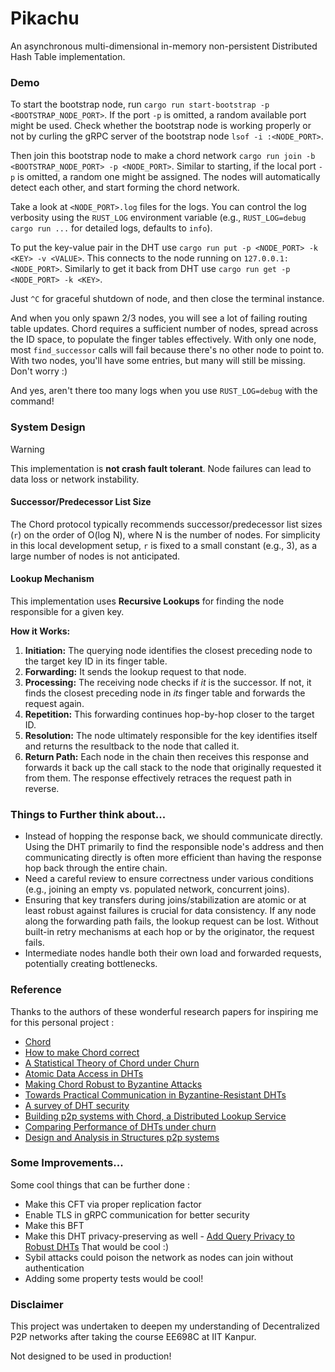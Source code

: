 # Pikachu 

An asynchronous multi-dimensional in-memory non-persistent Distributed Hash Table implementation.

### Demo

To start the bootstrap node, run `cargo run start-bootstrap -p <BOOTSTRAP_NODE_PORT>`. If the port `-p` is omitted, a random available port might be used. Check whether the bootstrap node is working properly or not by curling the gRPC server of the bootstrap node `lsof -i :<NODE_PORT>`.

Then join this bootstrap node to make a chord network `cargo run join -b <BOOTSTRAP_NODE_PORT> -p <NODE_PORT>`. Similar to starting, if the local port `-p` is omitted, a random one might be assigned. The nodes will automatically detect each other, and start forming the chord network.

Take a look at `<NODE_PORT>.log` files for the logs. You can control the log verbosity using the `RUST_LOG` environment variable (e.g., `RUST_LOG=debug cargo run ...` for detailed logs, defaults to `info`).

To put the key-value pair in the DHT use `cargo run put -p <NODE_PORT> -k <KEY> -v <VALUE>`. This connects to the node running on `127.0.0.1:<NODE_PORT>`.
Similarly to get it back from DHT use `cargo run get -p <NODE_PORT> -k <KEY>`.

Just `^C` for graceful shutdown of node, and then close the terminal instance.

And when you only spawn 2/3 nodes, you will see a lot of failing routing table updates. Chord requires a sufficient number of nodes, spread across the ID space, to populate the finger tables effectively. With only one node, most `find_successor` calls will fail because there's no other node to point to. With two nodes, you'll have some entries, but many will still be missing. Don't worry :)

And yes, aren't there too many logs when you use `RUST_LOG=debug` with the command!

### System Design

> [!WARNING]
> This implementation is **not crash fault tolerant**. Node failures can lead to data loss or network instability.

#### Successor/Predecessor List Size

The Chord protocol typically recommends successor/predecessor list sizes (`r`) on the order of O(log N), where N is the number of nodes. For simplicity in this local development setup, `r` is fixed to a small constant (e.g., 3), as a large number of nodes is not anticipated.

#### Lookup Mechanism

This implementation uses **Recursive Lookups** for finding the node responsible for a given key.

**How it Works:**

1.  **Initiation:** The querying node identifies the closest preceding node to the target key ID in its finger table.
2.  **Forwarding:** It sends the lookup request to that node.
3.  **Processing:** The receiving node checks if *it* is the successor. If not, it finds the closest preceding node in *its* finger table and forwards the request again.
4.  **Repetition:** This forwarding continues hop-by-hop closer to the target ID.
5.  **Resolution:** The node ultimately responsible for the key identifies itself and returns the resultback to the node that called it.
6.  **Return Path:** Each node in the chain then receives this response and forwards it back up the call stack to the node that originally requested it from them. The response effectively retraces the request path in reverse.

<!-- ### Something extra...

This is a very close implementation of the infamous Chord DHT with a twist, I have made it BFT using SMPC protocol. -->

### Things to Further think about...

* Instead of hopping the response back, we should communicate directly. Using the DHT primarily to find the responsible node's address and then communicating directly is often more efficient than having the response hop back through the entire chain.
* Need a careful review to ensure correctness under various conditions (e.g., joining an empty vs. populated network, concurrent joins).
* Ensuring that key transfers during joins/stabilization are atomic or at least robust against failures is crucial for data consistency. If any node along the forwarding path fails, the lookup request can be lost. Without built-in retry mechanisms at each hop or by the originator, the request fails.
* Intermediate nodes handle both their own load and forwarded requests, potentially creating bottlenecks.

### Reference

Thanks to the authors of these wonderful research papers for inspiring me for this personal project :

* [Chord](https://pdos.csail.mit.edu/papers/chord:sigcomm01/chord_sigcomm.pdf)
* [How to make Chord correct](https://arxiv.org/pdf/1502.06461)
* [A Statistical Theory of Chord under Churn](https://arxiv.org/pdf/cs/0501069)
* [Atomic Data Access in DHTs](https://groups.csail.mit.edu/tds/papers/Lynch/lncs02.pdf)
* [Making Chord Robust to Byzantine Attacks](https://www.cs.unm.edu/~saia/papers/swarm.pdf)
* [Towards Practical Communication in Byzantine-Resistant DHTs](https://www.cs.purdue.edu/homes/akate/publications/RobustP2P.pdf)
* [A survey of DHT security](https://dl.acm.org/doi/pdf/10.1145/1883612.1883615)
* [Building p2p systems with Chord, a Distributed Lookup Service](https://www.cs.princeton.edu/courses/archive/spr05/cos598E/bib/dabek-chord.pdf)
* [Comparing Performance of DHTs under churn](https://pdos.csail.mit.edu/~strib/docs/dhtcomparison/dhtcomparison-iptps04.pdf)
* [Design and Analysis in Structures p2p systems](https://dcatkth.github.io/thesis/sameh_thesis.pdf)

### Some Improvements...

Some cool things that can be further done :

* Make this CFT via proper replication factor
* Enable TLS in gRPC communication for better security
* Make this BFT
* Make this DHT privacy-preserving as well - [Add Query Privacy to Robust DHTs](https://arxiv.org/pdf/1107.1072)
That would be cool :)
* Sybil attacks could poison the network as nodes can join without authentication
* Adding some property tests would be cool!

### Disclaimer 

This project was undertaken to deepen my understanding of Decentralized P2P networks after taking the course EE698C at IIT Kanpur.

Not designed to be used in production!
